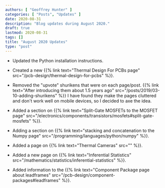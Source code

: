 ```yaml
---
authors: [ "Geoffrey Hunter" ]
categories: [ "Posts", "Updates" ]
date: 2020-08-31
description: "Blog updates during August 2020."
draft: true
lastmod: 2020-08-31
tags: []
title: "August 2020 Updates"
type: "post"
---
```


* Updated the Python installation instructions.

* Created a new {{% link text="Thermal Design For PCBs page" src="/pcb-design/thermal-design-for-pcbs" %}}.

* Removed the "upvote" shurikens that were on each page/post. {{% link text="After introducing them about 1.5 years ago" src="/posts/2019/03-10-adding-shurikens" %}} I have found they make the pages cluttered and don't work well on mobile devices, so I decided to axe the idea.

* Added a section on {{% link text="Split-Gate MOSFETs to the MOSFET page" src="/electronics/components/transistors/mosfets#split-gate-mosfets" %}}.

* Adding a section on {{% link text="stacking and concatenation to the Numpy page" src="/programming/languages/python/numpy" %}}.

* Added a page on {{% link text="Thermal Cameras" src="" %}}.

* Added a new page on {{% link text="Inferential Statistics" src="/mathematics/statistics/inferential-statistics" %}}.

* Added information to the {{% link text="Component Package page about leadframes" src="/pcb-design/component-packages#leadframes" %}}.
